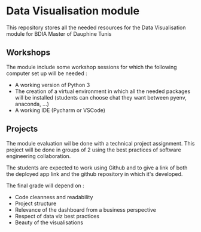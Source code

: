 # Data Visualisation module 
This repository stores all the needed resources for the Data Visualisation module for BDIA Master of Dauphine Tunis

## Workshops
The module include some workshop sessions for which the following computer set up will be needed : 

- A working version of Python 3
- The creation of a virtual environment in which all the needed packages will be installed (students can choose chat they want between pyenv, anaconda, ...)
- A working IDE (Pycharm or VSCode)

## Projects

The module evaluation wil be done with a technical project assignment. This project will be done in groups of 2 using the best practices of software engineering collaboration. 

The students are expected to work using Github and to give a link of both the deployed app link and the github repository in which it's developed.

The final grade will depend on : 

- Code cleanness and readability
- Project structure
- Relevance of the dashboard from a business perspective 
- Respect of data viz best practices 
- Beauty of the visualisations
